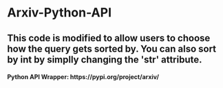 # Arxiv-Python-API
<h2> This code is modified to allow users to choose how the query gets sorted by. You can also sort by int by simplly changing the 'str' attribute. </h2>
<h4> Python API Wrapper: https://pypi.org/project/arxiv/ </h4>

